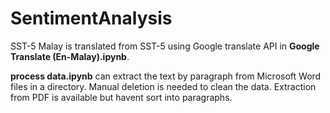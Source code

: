# SentimentAnalysis

SST-5 Malay is translated from SST-5 using Google translate API in **Google Translate (En-Malay).ipynb**.

**process data.ipynb** can extract the text by paragraph from Microsoft Word files in a directory. Manual deletion is needed to clean the data. Extraction from PDF is available but havent sort into paragraphs.
